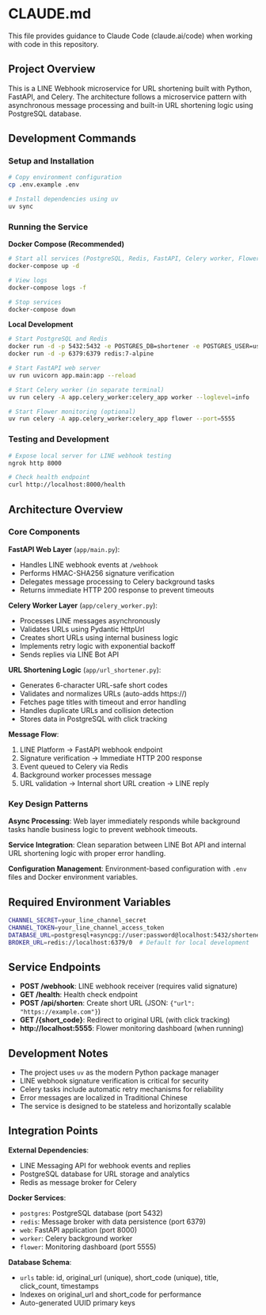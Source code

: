 # CLAUDE.md

This file provides guidance to Claude Code (claude.ai/code) when working with code in this repository.

## Project Overview

This is a LINE Webhook microservice for URL shortening built with Python, FastAPI, and Celery. The architecture follows a microservice pattern with asynchronous message processing and built-in URL shortening logic using PostgreSQL database.

## Development Commands

### Setup and Installation
```bash
# Copy environment configuration
cp .env.example .env

# Install dependencies using uv
uv sync
```

### Running the Service

**Docker Compose (Recommended)**
```bash
# Start all services (PostgreSQL, Redis, FastAPI, Celery worker, Flower)
docker-compose up -d

# View logs
docker-compose logs -f

# Stop services
docker-compose down
```

**Local Development**
```bash
# Start PostgreSQL and Redis
docker run -d -p 5432:5432 -e POSTGRES_DB=shortener -e POSTGRES_USER=user -e POSTGRES_PASSWORD=password postgres:15-alpine
docker run -d -p 6379:6379 redis:7-alpine

# Start FastAPI web server
uv run uvicorn app.main:app --reload

# Start Celery worker (in separate terminal)
uv run celery -A app.celery_worker:celery_app worker --loglevel=info

# Start Flower monitoring (optional)
uv run celery -A app.celery_worker:celery_app flower --port=5555
```

### Testing and Development
```bash
# Expose local server for LINE webhook testing
ngrok http 8000

# Check health endpoint
curl http://localhost:8000/health
```

## Architecture Overview

### Core Components

**FastAPI Web Layer** (`app/main.py`):
- Handles LINE webhook events at `/webhook`
- Performs HMAC-SHA256 signature verification
- Delegates message processing to Celery background tasks
- Returns immediate HTTP 200 response to prevent timeouts

**Celery Worker Layer** (`app/celery_worker.py`):
- Processes LINE messages asynchronously
- Validates URLs using Pydantic HttpUrl
- Creates short URLs using internal business logic
- Implements retry logic with exponential backoff
- Sends replies via LINE Bot API

**URL Shortening Logic** (`app/url_shortener.py`):
- Generates 6-character URL-safe short codes
- Validates and normalizes URLs (auto-adds https://)
- Fetches page titles with timeout and error handling
- Handles duplicate URLs and collision detection
- Stores data in PostgreSQL with click tracking

**Message Flow**:
1. LINE Platform → FastAPI webhook endpoint
2. Signature verification → Immediate HTTP 200 response
3. Event queued to Celery via Redis
4. Background worker processes message
5. URL validation → Internal short URL creation → LINE reply

### Key Design Patterns

**Async Processing**: Web layer immediately responds while background tasks handle business logic to prevent webhook timeouts.

**Service Integration**: Clean separation between LINE Bot API and internal URL shortening logic with proper error handling.

**Configuration Management**: Environment-based configuration with `.env` files and Docker environment variables.

## Required Environment Variables

```bash
CHANNEL_SECRET=your_line_channel_secret
CHANNEL_TOKEN=your_line_channel_access_token
DATABASE_URL=postgresql+asyncpg://user:password@localhost:5432/shortener
BROKER_URL=redis://localhost:6379/0  # Default for local development
```

## Service Endpoints

- **POST /webhook**: LINE webhook receiver (requires valid signature)
- **GET /health**: Health check endpoint
- **POST /api/shorten**: Create short URL (JSON: `{"url": "https://example.com"}`)
- **GET /{short_code}**: Redirect to original URL (with click tracking)
- **http://localhost:5555**: Flower monitoring dashboard (when running)

## Development Notes

- The project uses `uv` as the modern Python package manager
- LINE webhook signature verification is critical for security
- Celery tasks include automatic retry mechanisms for reliability
- Error messages are localized in Traditional Chinese
- The service is designed to be stateless and horizontally scalable

## Integration Points

**External Dependencies**:
- LINE Messaging API for webhook events and replies
- PostgreSQL database for URL storage and analytics
- Redis as message broker for Celery

**Docker Services**:
- `postgres`: PostgreSQL database (port 5432)
- `redis`: Message broker with data persistence (port 6379)
- `web`: FastAPI application (port 8000)
- `worker`: Celery background worker
- `flower`: Monitoring dashboard (port 5555)

**Database Schema**:
- `urls` table: id, original_url (unique), short_code (unique), title, click_count, timestamps
- Indexes on original_url and short_code for performance
- Auto-generated UUID primary keys